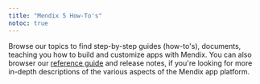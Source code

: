 ```yaml
---
title: "Mendix 5 How-To's"
notoc: true
---
```


Browse our topics to find step-by-step guides (how-to's), documents, teaching you how to build and customize apps with Mendix. You can also browser our [reference guide](/refguide5) and release notes, if you're looking for more in-depth descriptions of the various aspects of the Mendix app platform.
